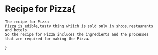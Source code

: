 # Recipe for Pizza{
    The recipe for Pizza 
    Pizza is edible,tasty thing whiich is sold only in shops,restaurants and hotels.
    So the recipe for Pizza includes the ingredients and the processes that are required for making the Pizza.
}